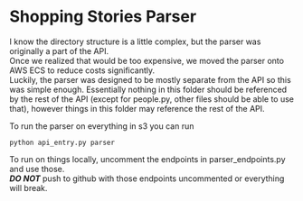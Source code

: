 # Shopping Stories Parser  
I know the directory structure is a little complex, but the parser was originally a part of the API.  
Once we realized that would be too expensive, we moved the parser onto AWS ECS to reduce costs significantly.  
Luckily, the parser was designed to be mostly separate from the API so this was simple enough.
Essentially nothing in this folder should be referenced by the rest of the API (except for people.py, other files should be able to use that), however things in this folder may reference the rest of the API.  

To run the parser on everything in s3 you can run 
```
python api_entry.py parser
```  
To run on things locally, uncomment the endpoints in parser_endpoints.py and use those.  
___DO NOT___ push to github with those endpoints uncommented or everything will break.